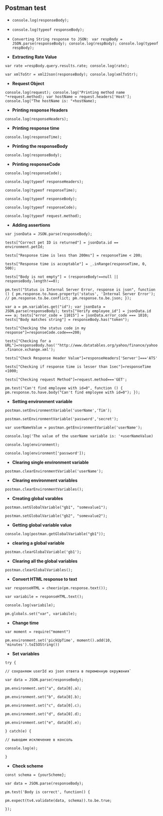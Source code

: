 Postman test
--
* `console.log(responseBody);`
* `console.log(typeof responseBody);`
* `Converting String response to JSON: `
`var respBody = JSON.parse(responseBody);
console.log(respBody);
console.log(typeof respBody);`

* **Extracting Rate Value**

`var rate =respBody.query.results.rate;
console.log(rate);`

`var xmlToStr = xml2Json(responseBody);
console.log(xmlToStr);`

* **Request Object**

`console.log(request);
console.log("Printing method name "+request.method);
var hostName = request.headers['Host'];
console.log("The hostName is: "+hostName);`

* **Printing response Headers**

`console.log(responseHeaders);`

* **Printing response time**

`console.log(responseTime);`

* **Printing the responseBody**

`console.log(responseBody);`

* **Printing responseCode**

`console.log(responseCode);`

`console.log(typeof responseHeaders);`

`console.log(typeof responseTime);`

`console.log(typeof responseBody);`

`console.log(typeof responseCode);`

`console.log(typeof request.method);`

* **Adding assertions**

`var jsonData = JSON.parse(responseBody);`

`tests["Correct pet ID is returned"] = jsonData.id == environment.petId;`

`tests["Response time is less than 200ms"] = responseTime < 200;`

`tests["Response time is acceptable"] = _.inRange(responseTime, 0, 500);`

`tests["Body is not empty"] = (responseBody!==null || responseBody.length!==0);`

`pm.test("Status is Internal Server Error, response is json", function () {
    pm.response.to.have.property('status', 'Internal Server Error');
    // pm.response.to.be.conflict;
    pm.response.to.be.json;
});`

`var a = pm.variables.get("id");
var jsonData = JSON.parse(responseBody);
tests["Verify employee_id"] = jsonData.id === a;
tests["error_code = 11015"] = jsonData.error_code === 1010;
tests["Body matches string"] = responseBody.has("token");`

`tests["Checking the status code in my response"]=responseCode.code===200;`

`tests["Checking for a URL"]=responseBody.has('"http://www.datatables.org/yahoo/finance/yahoo.finance.xchange.xml');`

`tests["Check Response Header Value"]=responseHeaders['Server']==='ATS'`

`tests["Checking if response time is lesser than 1sec"]=responseTime <1000;`

`tests["Checking request Method"]=request.method==='GET';`

`pm.test("Can't find employee with id=0", function () {
    pm.response.to.have.body("Can't find employee with id=0");
});`
* **Setting environment variable**

`postman.setEnvironmentVariable('userName','Tim');`

`postman.setEnvironmentVariable('password','secret');`

`var userNameValue = postman.getEnvironmentVariable('userName');`

`console.log('The value of the userName variable is: '+userNameValue)`

`console.log(environment); `

`console.log(environment['password']);`
* **Clearing single environment variable**

`postman.clearEnvironmentVariable('userName');`
* **Clearing environment variables**

`postman.clearEnvironmentVariables();`
* **Creating global varables**

`postman.setGlobalVariable("gb1", "somevalue1");`

`postman.setGlobalVariable("gb2", "somevalue2");`

* **Getting global variable value**

`console.log(postman.getGlobalVariable("gb1"));`
* **clearing a global variable**

`postman.clearGlobalVariable('gb1');`
* **Clearing all the global variables**

`postman.clearGlobalVariables();`

* **Convert HTML response to text**

`var responseHTML = cheerio(pm.response.text());`

`var variabile = responseHTML.text();`

`console.log(variabile);`

`pm.globals.set("var", variabile);`

* **Change time**

`var moment = require("moment")`

`pm.environment.set('pickUpTime', moment().add(10, 'minutes').toISOString())`
* **Set variables**

`try {`

    // сохраняем userId из json ответа в переменную окружения`
    
`var data = JSON.parse(responseBody);`

`pm.environment.set("a", data[0].a);`

`pm.environment.set("b", data[0].b);`

`pm.environment.set("c", data[0].c);`

`pm.environment.set("d", data[0].d);`

`pm.environment.set("e", data[0].e);`

`} catch(e) {`

    // выводим исключение в консоль
    
   `console.log(e);`
    
`}`
* **Check scheme**

`const schema = {yourScheme};`
       
`var data = JSON.parse(responseBody);`
 
`pm.test('Body is correct', function() {`

  `pm.expect(tv4.validate(data, schema)).to.be.true;`
  
`});`
